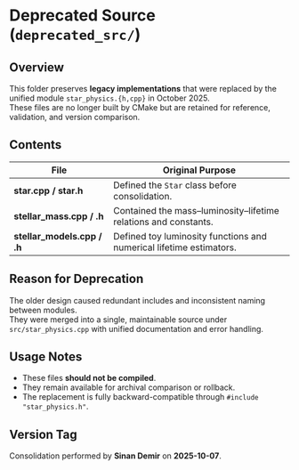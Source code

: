 # Deprecated Source (`deprecated_src/`)

## Overview
This folder preserves **legacy implementations** that were replaced by the unified module `star_physics.{h,cpp}` in October 2025.  
These files are no longer built by CMake but are retained for reference, validation, and version comparison.

## Contents
| File | Original Purpose |
|------|------------------|
| **star.cpp / star.h** | Defined the `Star` class before consolidation. |
| **stellar_mass.cpp / .h** | Contained the mass–luminosity–lifetime relations and constants. |
| **stellar_models.cpp / .h** | Defined toy luminosity functions and numerical lifetime estimators. |

## Reason for Deprecation
The older design caused redundant includes and inconsistent naming between modules.  
They were merged into a single, maintainable source under `src/star_physics.cpp` with unified documentation and error handling.

## Usage Notes
- These files **should not be compiled**.
- They remain available for archival comparison or rollback.
- The replacement is fully backward-compatible through `#include "star_physics.h"`.

## Version Tag
Consolidation performed by **Sinan Demir** on **2025-10-07**.
